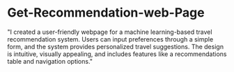 # Get-Recommendation-web-Page
"I created a user-friendly webpage for a machine learning-based travel recommendation system. Users can input preferences through a simple form, and the system provides personalized travel suggestions. The design is intuitive, visually appealing, and includes features like a recommendations table and navigation options."
